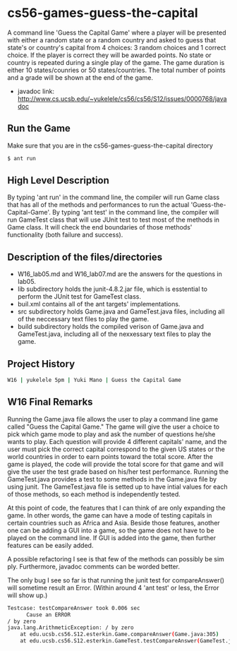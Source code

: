 # cs56-games-guess-the-capital
A command line 'Guess the Capital Game' where a player will be presented with either a random state or a random country and asked to guess that state's or country's capital from 4 choices: 3 random choices and 1 correct choice. If the player is correct they will be awarded points. No state or country is repeated during a single play of the game. The game duration is either 10 states/counries or 50 states/countries. The total number of points and a grade will be shown at the end of the game.

* javadoc link: http://www.cs.ucsb.edu/~yukelele/cs56/cs56/S12/issues/0000768/javadoc


## Run the Game

Make sure that you are in the cs56-games-guess-the-capital directory 

```sh
$ ant run 
```


## High Level Description 

By typing 'ant run' in the command line, the compiler will run Game class that has all of the methods and performances to run the actual 'Guess-the-Capital-Game'. 
By typing 'ant test' in the command line, the compiler will run GameTest class that will use JUnit test to test most of the methods in Game class. It will check the end boundaries of those methods' functionality (both failure and success).

  
## Description of the files/directories

- W16_lab05.md and W16_lab07.md are the answers for the questions in lab05. 
- lib subdirectory holds the junit-4.8.2.jar file, which is esstential to perform the JUnit test for GameTest class. 
- buil.xml contains all of the ant targets' implementations. 
- src subdirectory holds Game.java and GameTest.java files, including all of the neccessary text files to play the game. 
- build subdirectory holds the compiled verison of Game.java and GameTest.java, including all of the nexxessary text files to play the game. 


## Project History 

```sh
W16 | yukelele 5pm | Yuki Mano | Guess the Capital Game
```


## W16 Final Remarks

   Running the Game.java file allows the user to play a command line game called "Guess the Capital Game." The game will give the user a choice to pick which game mode to play and ask the number of questions he/she wants to play. Each question will provide 4 different capitals' name, and the user must pick the correct capital correspond to the given US states or the world countries in order to earn points toward the total score. After the game is played, the code will provide the total score for that game and will give the user the test grade based on his/her test performance.
   Running the GameTest.java provides a test to some methods in the Game.java file by using junit. The GameTest.java file is setted up to have intial values for each of those methods, so each method is independently tested. 
  
   At this point of code, the features that I can think of are only expanding the game. In other words, the game can have a mode of testing capitals in certain countries such as Africa and Asia. Beside those features, another one can be adding a GUI into a game, so the game does not have to be played on the command line. If GUI is added into the game, then further features can be easily added. 

   A possible refactoring I see is that few of the methods can possibly be sim\
ply. Furthermore, javadoc comments can be worded better.

   The only bug I see so far is that running the junit test for compareAnswer() will sometime result an Error. (Within around 4 'ant test' or less, the Error will show up.)
```sh
Testcase: testCompareAnswer took 0.006 sec
	  Cause an ERROR
/ by zero
java.lang.ArithmeticException: / by zero
    at edu.ucsb.cs56.S12.esterkin.Game.compareAnswer(Game.java:305)
    at edu.ucsb.cs56.S12.esterkin.GameTest.testCompareAnswer(GameTest.java:101)

```